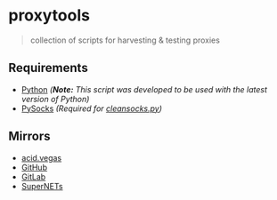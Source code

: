 # proxytools
> collection of scripts for harvesting & testing proxies

## Requirements
- [Python](https://www.python.org/downloads/) *(**Note:** This script was developed to be used with the latest version of Python)*
- [PySocks](https://pypi.python.org/pypi/PySocks) *(Required for [cleansocks.py](proxytools/cleansocks.py))*

## Mirrors
- [acid.vegas](https://git.acid.vegas/proxytools)
- [GitHub](https://github.com/acidvegas/proxytools)
- [GitLab](https://gitlab.com/acidvegas/proxytools)
- [SuperNETs](https://git.supernets.org/proxytools)